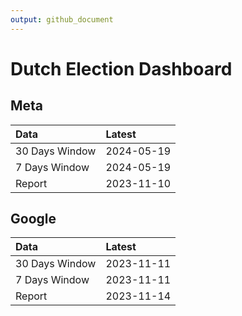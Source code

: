 ```yaml
---
output: github_document
---
```


# Dutch Election Dashboard



## Meta


|Data           |Latest     |
|:--------------|:----------|
|30 Days Window |2024-05-19 |
|7 Days Window  |2024-05-19 |
|Report         |2023-11-10 |

## Google


|Data           |Latest     |
|:--------------|:----------|
|30 Days Window |2023-11-11 |
|7 Days Window  |2023-11-11 |
|Report         |2023-11-14 |
